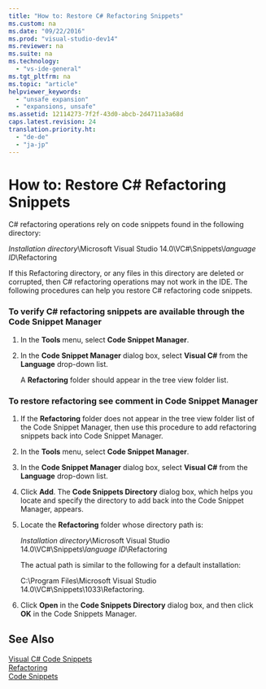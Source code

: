 ```yaml
---
title: "How to: Restore C# Refactoring Snippets"
ms.custom: na
ms.date: "09/22/2016"
ms.prod: "visual-studio-dev14"
ms.reviewer: na
ms.suite: na
ms.technology: 
  - "vs-ide-general"
ms.tgt_pltfrm: na
ms.topic: "article"
helpviewer_keywords: 
  - "unsafe expansion"
  - "expansions, unsafe"
ms.assetid: 12114273-7f2f-43d0-abcb-2d4711a3a68d
caps.latest.revision: 24
translation.priority.ht: 
  - "de-de"
  - "ja-jp"
---
```

# How to: Restore C# Refactoring Snippets
C# refactoring operations rely on code snippets found in the following directory:  
  
 *Installation directory*\Microsoft Visual Studio 14.0\VC#\Snippets\\*language ID*\Refactoring  
  
 If this Refactoring directory, or any files in this directory are deleted or corrupted, then C# refactoring operations may not work in the IDE. The following procedures can help you restore C# refactoring code snippets.  
  
### To verify C# refactoring snippets are available through the Code Snippet Manager  
  
1.  In the **Tools** menu, select **Code Snippet Manager**.  
  
2.  In the **Code Snippet Manager** dialog box, select **Visual C#** from the **Language** drop-down list.  
  
     A **Refactoring** folder should appear in the tree view folder list.  
  
### To restore refactoring see comment in Code Snippet Manager  
  
1.  If the **Refactoring** folder does not appear in the tree view folder list of the Code Snippet Manager, then use this procedure to add refactoring snippets back into Code Snippet Manager.  
  
2.  In the **Tools** menu, select **Code Snippet Manager**.  
  
3.  In the **Code Snippet Manager** dialog box, select **Visual C#** from the **Language** drop-down list.  
  
4.  Click **Add**. The **Code Snippets Directory** dialog box, which helps you locate and specify the directory to add back into the Code Snippet Manager, appears.  
  
5.  Locate the **Refactoring** folder whose directory path is:  
  
     *Installation directory*\Microsoft Visual Studio 14.0\VC#\Snippets\\*language ID*\Refactoring  
  
     The actual path is similar to the following for a default installation:  
  
     C:\Program Files\Microsoft Visual Studio 14.0\VC#\Snippets\1033\Refactoring.  
  
6.  Click **Open** in the **Code Snippets Directory** dialog box, and then click **OK** in the Code Snippets Manager.  
  
## See Also  
 [Visual C# Code Snippets](../vs140/visual-csharp-code-snippets.md)   
 [Refactoring](../vs140/refactoring--csharp-.md)   
 [Code Snippets](../vs140/code-snippets.md)